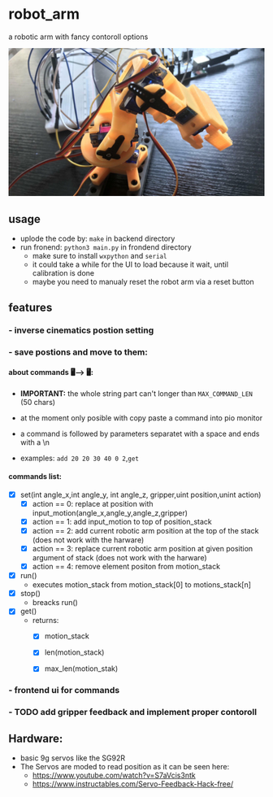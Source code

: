 # robot_arm
a robotic arm with fancy contoroll options

<img src="https://github.com/Ztirom45/robot_arm/blob/main/rsc/arm.jpg"/>


## usage
- uplode the code by: `make` in backend directory
- run fronend: `python3 main.py` in frondend directory
    - make sure to install `wxpython` and `serial`
    - it could take a while for the UI to load because it wait, until calibration is done
    - maybe you need to manualy reset the robot arm via a reset button


## features
### - inverse cinematics postion setting

### - save postions and move to them:
#### about commands 🖥️⟶ 🖥️:
- **IMPORTANT:** the whole string part can't longer than `MAX_COMMAND_LEN` (50 chars)
- at the moment only posible with copy paste a command into pio monitor

- a command is followed by parameters separatet with a space and ends with a \n
- examples: `add 20 20 30 40 0 2`,`get`

#### commands list:
- [x] set(int angle_x,int angle_y, int angle_z, gripper,uint position,unint action)
    - [x] action == 0: replace at position with input_motion(angle_x,angle_y,angle_z,gripper)
    - [x] action == 1: add input_motion to top of position_stack
    - [x] action == 2: add current robotic arm position at the top of the stack (does not work with the harware)
    - [x] action == 3: replace current robotic arm position at given position argument of stack (does not work with the harware)
    - [x] action == 4: remove element positon from motion_stack
- [x] run()
    - executes motion_stack from motion_stack[0] to motions_stack[n]
- [x] stop()
    - breacks run()
- [x] get()
    - returns:
        - [x] motion_stack
        - [x] len(motion_stack)
        - [x] max_len(motion_stak)


### - frontend ui for commands

### - TODO add gripper feedback and implement proper contoroll

## Hardware:
- basic 9g servos like the SG92R
- The Servos are moded to read position as it can be seen here:
    - https://www.youtube.com/watch?v=S7aVcis3ntk
    - https://www.instructables.com/Servo-Feedback-Hack-free/
